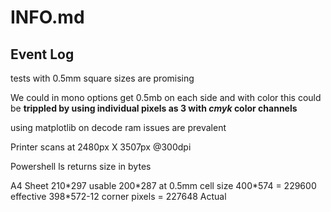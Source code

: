 # INFO.md

## Event Log

tests with 0.5mm square sizes are promising

We could in mono options get 0.5mb on each side and with color this could be **trippled by using individual pixels as 3 with _cmyk_ color channels**

using matplotlib on decode ram issues are prevalent

Printer scans at 2480px X 3507px @300dpi

Powershell ls returns size in bytes

A4 Sheet 210\*297 usable 200\*287 at 0.5mm cell size 400\*574 = 229600 effective
                                                   398\*572-12 corner pixels = 227648 Actual
